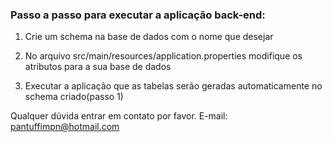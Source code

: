 ### Passo a passo para executar a aplicação back-end:

1. Crie um schema na base de dados com o nome que desejar

2. No arquivo src/main/resources/application.properties modifique os atributos para a sua base de dados 

3. Executar a aplicação que as tabelas serão geradas automaticamente no schema criado(passo 1)


Qualquer dúvida entrar em contato por favor.
E-mail: pantuffimpn@hotmail.com
